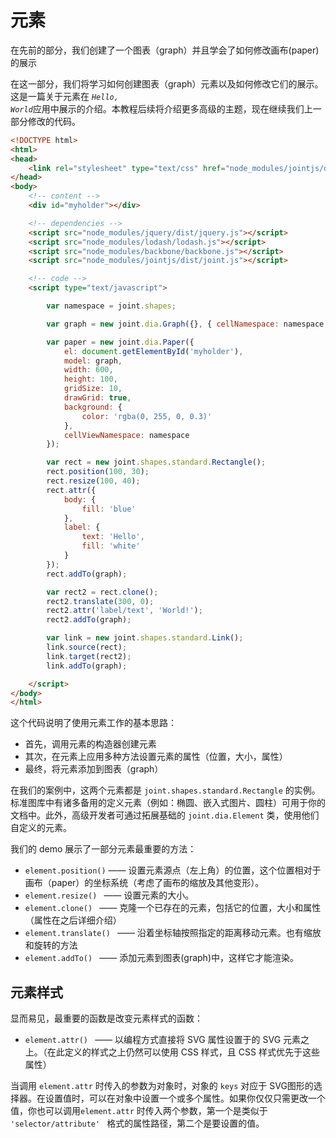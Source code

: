 # 元素
在先前的部分，我们创建了一个图表（graph）并且学会了如何修改画布(paper)的展示

在这一部分，我们将学习如何创建图表（graph）元素以及如何修改它们的展示。这是一篇关于元素在 <em>
<code>Hello, World</code></em>应用中展示的介绍。本教程后续将介绍更多高级的主题，现在继续我们上一部分修改的代码。

```html
<!DOCTYPE html>
<html>
<head>
    <link rel="stylesheet" type="text/css" href="node_modules/jointjs/dist/joint.css" />
</head>
<body>
    <!-- content -->
    <div id="myholder"></div>

    <!-- dependencies -->
    <script src="node_modules/jquery/dist/jquery.js"></script>
    <script src="node_modules/lodash/lodash.js"></script>
    <script src="node_modules/backbone/backbone.js"></script>
    <script src="node_modules/jointjs/dist/joint.js"></script>

    <!-- code -->
    <script type="text/javascript">

        var namespace = joint.shapes;

        var graph = new joint.dia.Graph({}, { cellNamespace: namespace });

        var paper = new joint.dia.Paper({
            el: document.getElementById('myholder'),
            model: graph,
            width: 600,
            height: 100,
            gridSize: 10,
            drawGrid: true,
            background: {
                color: 'rgba(0, 255, 0, 0.3)'
            },
            cellViewNamespace: namespace
        });

        var rect = new joint.shapes.standard.Rectangle();
        rect.position(100, 30);
        rect.resize(100, 40);
        rect.attr({
            body: {
                fill: 'blue'
            },
            label: {
                text: 'Hello',
                fill: 'white'
            }
        });
        rect.addTo(graph);

        var rect2 = rect.clone();
        rect2.translate(300, 0);
        rect2.attr('label/text', 'World!');
        rect2.addTo(graph);

        var link = new joint.shapes.standard.Link();
        link.source(rect);
        link.target(rect2);
        link.addTo(graph);

    </script>
</body>
</html>
```

这个代码说明了使用元素工作的基本思路：

+ 首先，调用元素的构造器创建元素
+ 其次，在元素上应用多种方法设置元素的属性（位置，大小，属性）
+ 最终，将元素添加到图表（graph）

在我们的案例中，这两个元素都是 <a><code>joint.shapes.standard.Rectangle</code></a> 的实例。<a>标准图库</a>中有诸多备用的定义元素（例如：椭圆、嵌入式图片、圆柱）可用于你的文档中。此外，高级开发者可通过拓展基础的 <a><code>joint.dia.Element</code></a> 类，使用他们自定义的元素。

我们的 demo 展示了一部分元素最重要的方法：

+ <a><code>element.position()</code></a> —— 设置元素源点（左上角）的位置，这个位置相对于画布（paper）的坐标系统（考虑了画布的缩放及其他变形）。
+ <a><code>element.resize() </code></a> —— 设置元素的大小。
+ <a><code>element.clone() </code></a> —— 克隆一个已存在的元素，包括它的位置，大小和属性（属性在之后详细介绍）
+ <a><code>element.translate() </code></a> —— 沿着坐标轴按照指定的距离移动元素。也有<a>缩放</a>和<a>旋转</a>的方法
+ <a><code>element.addTo() </code></a> —— 添加元素到图表(graph)中，这样它才能渲染。

## 元素样式
显而易见，最重要的函数是改变元素样式的函数：
+ <a><code>element.attr() </code></a> —— 以编程方式直接将 SVG 属性设置于的 SVG 元素之上。（在此定义的样式之上仍然可以使用 CSS 样式，且 CSS 样式优先于这些属性）

当调用 <code>element.attr</code> 时传入的参数为对象时，对象的 <code>keys</code> 对应于 SVG图形的选择器。在设置值时，可以在对象中设置一个或多个属性。如果你仅仅只需更改一个值，你也可以调用<code>element.attr</code> 时传入两个参数，第一个是类似于 <code>'selector/attribute' </code> 格式的属性路径，第二个是要设置的值。  




